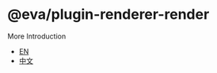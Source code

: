 # @eva/plugin-renderer-render

More Introduction

- [EN](https://eva.js.org)
- [中文](https://eva-engine.gitee.io)
